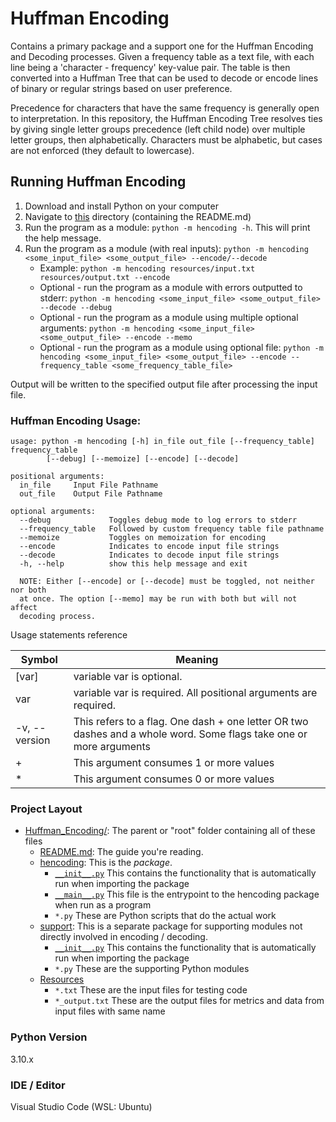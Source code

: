 # Huffman Encoding

Contains a primary package and a support one for the Huffman Encoding and
Decoding processes. Given a frequency table as a text file, with each line
being a 'character - frequency' key-value pair. The table is then converted
into a Huffman Tree that can be used to decode or encode lines of binary or
regular strings based on user preference.

Precedence for characters that have the same frequency is generally open to
interpretation. In this repository, the Huffman Encoding Tree resolves ties by
giving single letter groups precedence (left child node) over multiple letter
groups, then alphabetically. Characters must be alphabetic, but cases are not
enforced (they default to lowercase).

## Running Huffman Encoding

1. Download and install Python on your computer
2. Navigate to [this](.) directory (containing the README.md)
3. Run the program as a module: `python -m hencoding -h`. This will print the help
   message.
4. Run the program as a module (with real inputs):
   `python -m hencoding <some_input_file> <some_output_file> --encode/--decode`
   - Example: `python -m hencoding resources/input.txt resources/output.txt --encode`
   - Optional - run the program as a module with errors outputted to stderr:
     `python -m hencoding <some_input_file> <some_output_file> --decode --debug`
   - Optional - run the program as a module using multiple optional arguments:
     `python -m hencoding <some_input_file> <some_output_file> --encode --memo`
   - Optional - run the program as a module using optional file:
     `python -m hencoding <some_input_file> <some_output_file> --encode --frequency_table <some_frequency_table_file>`

Output will be written to the specified output file after processing the input
file.

### Huffman Encoding Usage:

```commandline
usage: python -m hencoding [-h] in_file out_file [--frequency_table] frequency_table
        [--debug] [--memoize] [--encode] [--decode]

positional arguments:
  in_file     Input File Pathname
  out_file    Output File Pathname

optional arguments:
  --debug             Toggles debug mode to log errors to stderr
  --frequency_table   Followed by custom frequency table file pathname
  --memoize           Toggles on memoization for encoding
  --encode            Indicates to encode input file strings
  --decode            Indicates to decode input file strings
  -h, --help          show this help message and exit

  NOTE: Either [--encode] or [--decode] must be toggled, not neither nor both
  at once. The option [--memo] may be run with both but will not affect
  decoding process.
```

Usage statements reference

| Symbol        | Meaning                                                                                                            |
| ------------- | ------------------------------------------------------------------------------------------------------------------ |
| [var]         | variable var is optional.                                                                                          |
| var           | variable var is required. All positional arguments are required.                                                   |
| -v, --version | This refers to a flag. One dash + one letter OR two dashes and a whole word. Some flags take one or more arguments |
| +             | This argument consumes 1 or more values                                                                            |
| \*            | This argument consumes 0 or more values                                                                            |

### Project Layout

- [Huffman_Encoding/](.): The parent or "root" folder containing all of these
  files
  - [README.md](README.md):
    The guide you're reading.
  - [hencoding](hencoding):
    This is the _package_.
    - [`__init__.py`](hencoding/__init__.py)
      This contains the functionality that is automatically run when importing
      the package
    - [`__main__.py`](hencoding/__main__.py)
      This file is the entrypoint to the hencoding package when run as a program
    - `*.py`
      These are Python scripts that do the actual work
  - [support](support):
    This is a separate package for supporting modules not directly involved in
    encoding / decoding.
    - [`__init__.py`](support/__init__.py)
      This contains the functionality that is automatically run when importing
      the package
    - `*.py`
      These are the supporting Python modules
  - [Resources](resources)
    - `*.txt`
      These are the input files for testing code
    - `*_output.txt`
      These are the output files for metrics and data from input files with
      same name

### Python Version

3.10.x

### IDE / Editor

Visual Studio Code (WSL: Ubuntu)
